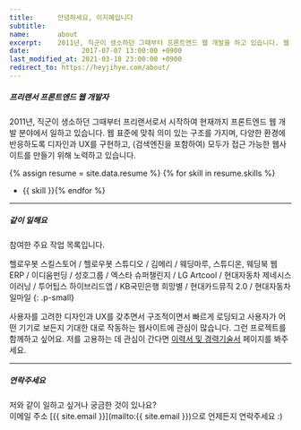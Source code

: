 ```yaml
---
title:      안녕하세요, 이지혜입니다
subtitle:   
name:       about
excerpt:    2011년, 직군이 생소하던 그때부터 프론트엔드 웹 개발을 하고 있습니다. 웹 표준에 맞춰 의미 있는 구조를 가지며, 디자인과 UX를 다양한 환경에 반응하는, (검색엔진을 포함하여) 모두가 접근 가능한 웹사이트를 만들기 위해 노력하고 있습니다.
date:             2017-07-07 13:00:00 +0900
last_modified_at: 2021-03-18 23:00:00 +0900
redirect_to: https://heyjihye.com/about/
---
```


##### 프리랜서 프론트엔드 웹 개발자

2011년, 직군이 생소하던 그때부터 프리랜서로서 시작하여 현재까지 프론트엔드 웹 개발 분야에서 일하고 있습니다.
웹 표준에 맞춰 의미 있는 구조를 가지며, 다양한 환경에 반응하도록 디자인과 UX를 구현하고, 
(검색엔진을 포함하여) 모두가 접근 가능한 웹사이트를 만들기 위해 노력하고 있습니다.

{% assign resume = site.data.resume %}
{% for skill in resume.skills %}
- {{ skill }}{% endfor %}

***

##### 같이 일해요

참여한 주요 작업 목록입니다.

헬로우봇 스킬스토어 / 헬로우봇 스튜디오 / 김메리 / 웨딩마루, 스튜디온, 웨딩북 웹 ERP / 이디움펀딩 / 성호그룹 / 엑스타 슈퍼챌린지 / LG Artcool / 현대자동차 제네시스 이러닝 / 투어팁스 하이브리드앱 / KB국민은행 희망별 / 현대카드뮤직 2.0 / 현대자동차 일마일
{: .p-small}

사용자를 고려한 디자인과 UX를 갖추면서 구조적이면서 빠르게 로딩되고 사용자가 어떤 기기로 보든지 기대한 대로 작동하는 웹사이트에 관심이 많습니다. 
그런 프로젝트를 함께하고 싶어요. 저를 고용하는 데 관심이 간다면 [이력서 및 경력기술서](./resume/) 페이지를 봐주세요.

***

##### 연락주세요

저와 같이 일하고 싶거나 궁금한 것이 있나요?  
이메일 주소 [{{ site.email }}](mailto:{{ site.email }})으로 언제든지 연락주세요 :)

